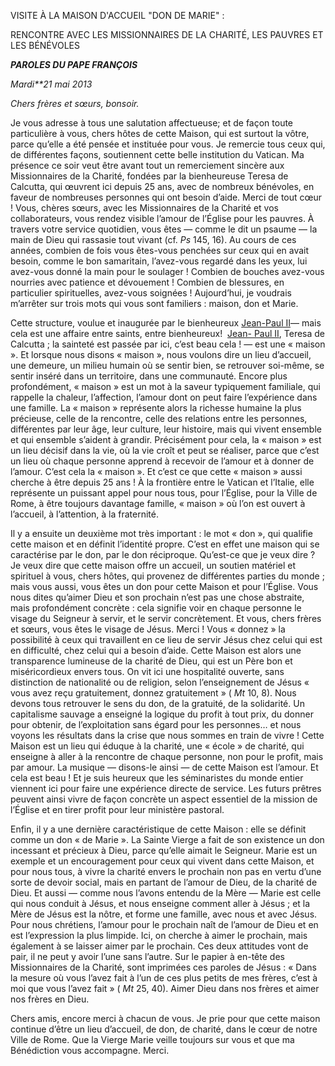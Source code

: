 VISITE À LA MAISON D'ACCUEIL "DON DE MARIE" :

RENCONTRE AVEC LES MISSIONNAIRES DE LA CHARITÉ, LES PAUVRES ET LES BÉNÉVOLES

***PAROLES DU PAPE FRANÇOIS***

*Mardi**21 mai 2013*

*Chers frères et sœurs, bonsoir.*

Je vous adresse à tous une salutation affectueuse; et de façon toute particulière à vous, chers hôtes de cette Maison, qui est surtout la vôtre, parce qu’elle a été pensée et instituée pour vous. Je remercie tous ceux qui, de différentes façons, soutiennent cette belle institution du Vatican. Ma présence ce soir veut être avant tout un remerciement sincère aux Missionnaires de la Charité, fondées par la bienheureuse Teresa de Calcutta, qui œuvrent ici depuis 25 ans, avec de nombreux bénévoles, en faveur de nombreuses personnes qui ont besoin d’aide. Merci de tout cœur ! Vous, chères sœurs, avec les Missionnaires de la Charité et vos collaborateurs, vous rendez visible l’amour de l’Église pour les pauvres. À travers votre service quotidien, vous êtes — comme le dit un psaume — la main de Dieu qui rassasie tout vivant (cf. *Ps* 145, 16). Au cours de ces années, combien de fois vous êtes-vous penchées sur ceux qui en avait besoin, comme le bon samaritain, l’avez-vous regardé dans les yeux, lui avez-vous donné la main pour le soulager ! Combien de bouches avez-vous nourries avec patience et dévouement ! Combien de blessures, en particulier spirituelles, avez-vous soignées ! Aujourd’hui, je voudrais m’arrêter sur trois mots qui vous sont familiers : maison, don et Marie.

Cette structure, voulue et inaugurée par le bienheureux [Jean-Paul II](http://www.vatican.va/holy_father/john_paul_ii/index_fr.htm)— mais cela est une affaire entre saints, entre bienheureux!  [Jean- Paul II](http://www.vatican.va/holy_father/john_paul_ii/index_fr.htm), Teresa de Calcutta ; la sainteté est passée par ici, c’est beau cela ! — est une « maison ». Et lorsque nous disons « maison », nous voulons dire un lieu d’accueil, une demeure, un milieu humain où se sentir bien, se retrouver soi-même, se sentir inséré dans un territoire, dans une communauté. Encore plus profondément, « maison » est un mot à la saveur typiquement familiale, qui rappelle la chaleur, l’affection, l’amour dont on peut faire l’expérience dans une famille. La « maison » représente alors la richesse humaine la plus précieuse, celle de la rencontre, celle des relations entre les personnes, différentes par leur âge, leur culture, leur histoire, mais qui vivent ensemble et qui ensemble s’aident à grandir. Précisément pour cela, la « maison » est un lieu décisif dans la vie, où la vie croît et peut se réaliser, parce que c’est un lieu où chaque personne apprend à recevoir de l’amour et à donner de l’amour. C’est cela la « maison ». Et c’est ce que cette « maison » aussi cherche à être depuis 25 ans ! À la frontière entre le Vatican et l’Italie, elle représente un puissant appel pour nous tous, pour l’Église, pour la Ville de Rome, à être toujours davantage famille, « maison » où l’on est ouvert à l’accueil, à l’attention, à la fraternité.

Il y a ensuite un deuxième mot très important : le mot « don », qui qualifie cette maison et en définit l’identité propre. C’est en effet une maison qui se caractérise par le don, par le don réciproque. Qu’est-ce que je veux dire ? Je veux dire que cette maison offre un accueil, un soutien matériel et spirituel à vous, chers hôtes, qui provenez de différentes parties du monde ; mais vous aussi, vous êtes un don pour cette Maison et pour l’Église. Vous nous dites qu’aimer Dieu et son prochain n’est pas une chose abstraite, mais profondément concrète : cela signifie voir en chaque personne le visage du Seigneur à servir, et le servir concrètement. Et vous, chers frères et sœurs, vous êtes le visage de Jésus. Merci ! Vous « donnez » la possibilité à ceux qui travaillent en ce lieu de servir Jésus chez celui qui est en difficulté, chez celui qui a besoin d’aide. Cette Maison est alors une transparence lumineuse de la charité de Dieu, qui est un Père bon et miséricordieux envers tous. On vit ici une hospitalité ouverte, sans distinction de nationalité ou de religion, selon l’enseignement de Jésus « vous avez reçu gratuitement, donnez gratuitement » ( *Mt* 10, 8). Nous devons tous retrouver le sens du don, de la gratuité, de la solidarité. Un capitalisme sauvage a enseigné la logique du profit à tout prix, du donner pour obtenir, de l’exploitation sans égard pour les personnes… et nous voyons les résultats dans la crise que nous sommes en train de vivre ! Cette Maison est un lieu qui éduque à la charité, une « école » de charité, qui enseigne à aller à la rencontre de chaque personne, non pour le profit, mais par amour. La musique — disons-le ainsi — de cette Maison est l’amour. Et cela est beau ! Et je suis heureux que les séminaristes du monde entier viennent ici pour faire une expérience directe de service. Les futurs prêtres peuvent ainsi vivre de façon concrète un aspect essentiel de la mission de l’Église et en tirer profit pour leur ministère pastoral.

Enfin, il y a une dernière caractéristique de cette Maison : elle se définit comme un don « de Marie ». La Sainte Vierge a fait de son existence un don incessant et précieux à Dieu, parce qu’elle aimait le Seigneur. Marie est un exemple et un encouragement pour ceux qui vivent dans cette Maison, et pour nous tous, à vivre la charité envers le prochain non pas en vertu d’une sorte de devoir social, mais en partant de l’amour de Dieu, de la charité de Dieu. Et aussi — comme nous l’avons entendu de la Mère — Marie est celle qui nous conduit à Jésus, et nous enseigne comment aller à Jésus ; et la Mère de Jésus est la nôtre, et forme une famille, avec nous et avec Jésus. Pour nous chrétiens, l’amour pour le prochain naît de l’amour de Dieu et en est l’expression la plus limpide. Ici, on cherche à aimer le prochain, mais également à se laisser aimer par le prochain. Ces deux attitudes vont de pair, il ne peut y avoir l’une sans l’autre. Sur le papier à en-tête des Missionnaires de la Charité, sont imprimées ces paroles de Jésus : « Dans la mesure où vous l’avez fait à l’un de ces plus petits de mes frères, c’est à moi que vous l’avez fait » ( *Mt* 25, 40). Aimer Dieu dans nos frères et aimer nos frères en Dieu.

Chers amis, encore merci à chacun de vous. Je prie pour que cette maison continue d’être un lieu d’accueil, de don, de charité, dans le cœur de notre Ville de Rome. Que la Vierge Marie veille toujours sur vous et que ma Bénédiction vous accompagne. Merci.
